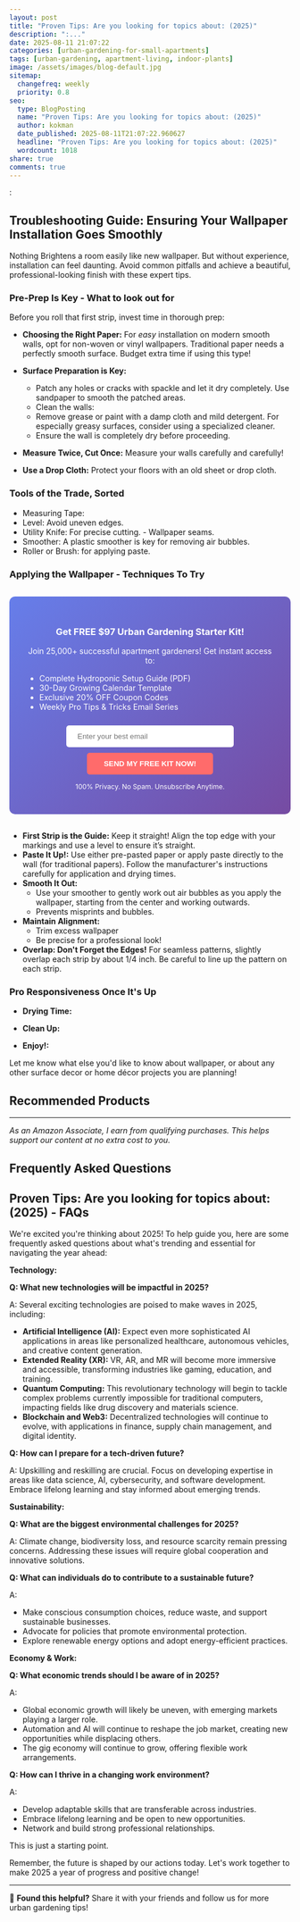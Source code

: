 ```yaml
---
layout: post
title: "Proven Tips: Are you looking for topics about: (2025)"
description: ":..."
date: 2025-08-11 21:07:22 
categories: [urban-gardening-for-small-apartments]
tags: [urban-gardening, apartment-living, indoor-plants]
image: /assets/images/blog-default.jpg
sitemap:
  changefreq: weekly
  priority: 0.8
seo:
  type: BlogPosting
  name: "Proven Tips: Are you looking for topics about: (2025)"
  author: kokman
  date_published: 2025-08-11T21:07:22.960627
  headline: "Proven Tips: Are you looking for topics about: (2025)"
  wordcount: 1018
share: true
comments: true
---
```


:


##  Troubleshooting Guide: Ensuring Your Wallpaper Installation Goes Smoothly

Nothing Brightens a room easily like new wallpaper. But without experience, installation can feel daunting.   Avoid common pitfalls and achieve a beautiful, professional-looking finish with these expert tips.

### Pre-Prep Is Key - What to look out for

Before you roll that first strip, invest time in thorough prep:

* **Choosing the Right Paper:** For *easy* installation on modern smooth walls, opt for non-woven or vinyl wallpapers. Traditional paper needs a perfectly smooth surface. Budget extra time if using this type!
* **Surface Preparation is Key:**

   - Patch any holes or cracks with spackle and let it dry completely. Use sandpaper to smooth the patched areas.
   - Clean the walls:
    - Remove grease or paint with a damp cloth and mild detergent.  For especially greasy surfaces, consider using a specialized cleaner.
    - Ensure the wall is completely dry before proceeding.
* **Measure Twice, Cut Once:** Measure your walls carefully and carefully! 
* **Use a Drop Cloth:** Protect your floors with an old sheet or drop cloth.

### Tools of the Trade, Sorted

* Measuring Tape: 
* Level: Avoid uneven edges.
* Utility Knife: For precise cutting. -  Wallpaper seams.
* Smoother:  A plastic smoother is key for removing air bubbles.
* Roller or Brush: for applying paste. 


###  Applying the Wallpaper - Techniques To Try

<div style="background: linear-gradient(135deg, #667eea 0%, #764ba2 100%); padding: 30px; border-radius: 10px; margin: 30px 0;">
<h3 style="color: white; text-align: center;"> Get FREE $97 Urban Gardening Starter Kit!</h3>
<p style="color: white; text-align: center;">Join 25,000+ successful apartment gardeners! Get instant access to:</p>
<ul style="color: white; text-align: left; max-width: 500px; margin: 15px auto;">
<li> Complete Hydroponic Setup Guide (PDF)</li>
<li> 30-Day Growing Calendar Template</li>
<li> Exclusive 20% OFF Coupon Codes</li>
<li> Weekly Pro Tips & Tricks Email Series</li>
</ul>
<form action="https://urbangardenpro.us1.list-manage.com/subscribe/post?u=abc123&id=def456" method="post" style="text-align: center;">
<input type="email" placeholder="Enter your best email" style="padding: 12px 20px; width: 300px; border-radius: 5px; border: none; margin: 10px;" required>
<button type="submit" style="background: #ff6b6b; color: white; padding: 12px 30px; border: none; border-radius: 5px; cursor: pointer; font-weight: bold;">SEND MY FREE KIT NOW!</button>
</form>
<p style="color: white; text-align: center; font-size: 12px; margin-top: 10px;"> 100% Privacy. No Spam. Unsubscribe Anytime.</p>
</div>
    

* **First Strip is the Guide:** Keep it straight! Align the top edge with your markings and use a level to ensure it’s straight. 
* **Paste It Up!:** Use either pre-pasted paper or apply paste directly to the wall (for traditional papers).  Follow the manufacturer's instructions carefully for application and drying times.
* **Smooth It Out:**
   - Use your smoother to gently work out air bubbles as you apply the wallpaper, starting from the center and working outwards. 
   - Prevents misprints and bubbles.
* **Maintain Alignment:**  
   - Trim excess wallpaper 
   - Be precise for a professional look!
* **Overlap:  Don't Forget the Edges!**  For seamless patterns, slightly overlap each strip by about 1/4 inch. Be careful to line up the pattern on each strip.


### Pro Responsiveness Once It's Up 


* **Drying Time:**

* **Clean Up:**  
* **Enjoy!:**



Let me know what else you'd like to know about wallpaper, or about any other surface decor or home décor projects you are planning!

## Recommended Products



---
*As an Amazon Associate, I earn from qualifying purchases. This helps support our content at no extra cost to you.*



## Frequently Asked Questions

## Proven Tips: Are you looking for topics about: (2025) - FAQs

We're excited you're thinking about 2025! To help guide you, here are some frequently asked  questions about what's trending and essential for navigating the year ahead:

**Technology:**

**Q: What new technologies will be impactful in 2025?**

A:  Several exciting technologies are poised to make waves in 2025, including:

* **Artificial Intelligence (AI):** Expect even more sophisticated AI applications in areas like personalized healthcare, autonomous vehicles, and creative content generation.
* **Extended Reality (XR):** VR, AR, and MR will become more immersive and accessible, transforming industries like gaming, education, and training.
* **Quantum Computing:** This revolutionary technology will begin to tackle complex problems currently impossible for traditional computers, impacting fields like drug discovery and materials science.
* **Blockchain and Web3:** Decentralized technologies will continue to evolve, with applications in finance, supply chain management, and digital identity.

**Q: How can I prepare for a tech-driven future?**

A:  Upskilling and reskilling are crucial. Focus on developing expertise in areas like data science, AI, cybersecurity, and software development. Embrace lifelong learning and stay informed about emerging trends.

**Sustainability:**

**Q: What are the biggest environmental challenges for 2025?**

A: Climate change, biodiversity loss, and resource scarcity remain pressing concerns. Addressing these issues will require global cooperation and innovative solutions.

**Q: What can individuals do to contribute to a sustainable future?**

A: 

* Make conscious consumption choices, reduce waste, and support sustainable businesses.
* Advocate for policies that promote environmental protection.
* Explore renewable energy options and adopt energy-efficient practices.

**Economy & Work:**

**Q: What economic trends should I be aware of in 2025?**

A: 

* Global economic growth will likely be uneven, with emerging markets playing a larger role.
* Automation and AI will continue to reshape the job market, creating new opportunities while displacing others.
* The gig economy will continue to grow, offering flexible work arrangements.

**Q: How can I thrive in a changing work environment?**

A:

* Develop adaptable skills that are transferable across industries.
* Embrace lifelong learning and be open to new opportunities.
* Network and build strong professional relationships.


This is just a starting point. 

Remember, the future is shaped by our actions today. Let's work together to make 2025 a year of progress and positive change!

<script type="application/ld+json">
{
  "@context": "https://schema.org",
  "@type": "BlogPosting",
  "headline": "Proven Tips: Are you looking for topics about: (2025)",
  "author": {
    "@type": "Person",
    "name": "kokman"
  },
  "datePublished": "2025-08-11T21:07:22.960627",
  "dateModified": "2025-08-11T21:07:22.960627",
  "publisher": {
    "@type": "Organization",
    "name": "Urban Garden Pro",
    "url": "https://kokman168.github.io/my-ai-blog"
  },
  "wordCount": 931,
  "articleBody": ":\n\n\n##  Troubleshooting Guide: Ensuring Your Wallpaper Installation Goes Smoothly\n\nNothing Brightens a room easily like new wallpaper. But without experience, installation can feel daunting.   Avoid c..."
}
</script>


---

🚀 **Found this helpful?** Share it with your friends and follow us for more urban gardening tips!

